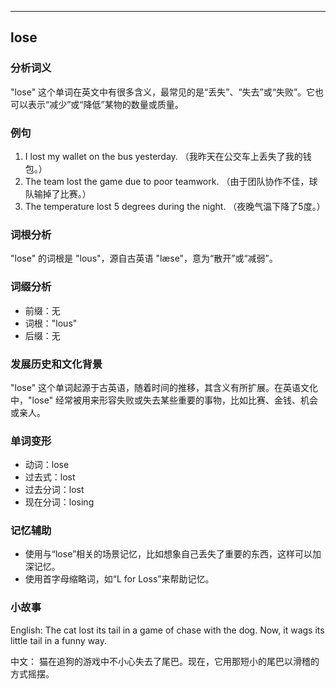 
---------------
## lose
### 分析词义
"lose" 这个单词在英文中有很多含义，最常见的是“丢失”、“失去”或“失败”。它也可以表示“减少”或“降低”某物的数量或质量。

### 例句
1. I lost my wallet on the bus yesterday. （我昨天在公交车上丢失了我的钱包。）
2. The team lost the game due to poor teamwork. （由于团队协作不佳，球队输掉了比赛。）
3. The temperature lost 5 degrees during the night. （夜晚气温下降了5度。）

### 词根分析
"lose" 的词根是 "lous"，源自古英语 "læse"，意为“散开”或“减弱”。

### 词缀分析
- 前缀：无
- 词根："lous"
- 后缀：无

### 发展历史和文化背景
"lose" 这个单词起源于古英语，随着时间的推移，其含义有所扩展。在英语文化中，"lose" 经常被用来形容失败或失去某些重要的事物，比如比赛、金钱、机会或亲人。

### 单词变形
- 动词：lose
- 过去式：lost
- 过去分词：lost
- 现在分词：losing

### 记忆辅助
- 使用与“lose”相关的场景记忆，比如想象自己丢失了重要的东西，这样可以加深记忆。
- 使用首字母缩略词，如“L for Loss”来帮助记忆。

### 小故事
English: 
The cat lost its tail in a game of chase with the dog. Now, it wags its little tail in a funny way.

中文：
猫在追狗的游戏中不小心失去了尾巴。现在，它用那短小的尾巴以滑稽的方式摇摆。

